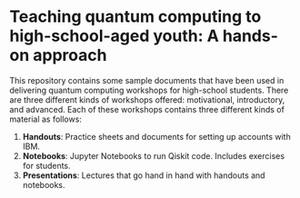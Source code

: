 # Teaching quantum computing to high-school-aged youth: A hands-on approach


This repository contains some sample documents that have been used in delivering quantum computing workshops for high-school students. There are three different kinds of workshops offered: motivational, introductory, and advanced. Each of these workshops contains three different kinds of material as follows:
1. **Handouts**: Practice sheets and documents for setting up accounts with IBM.
2. **Notebooks**: Jupyter Notebooks to run Qiskit code. Includes exercises for students.
3. **Presentations**: Lectures that go hand in hand with handouts and notebooks.

